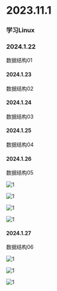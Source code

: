 # 2023.11.1

### 学习Linux

### 2024.1.22

数据结构01

#### 2024.1.23

数据结构02

#### 2024.1.24

数据结构03

#### 2024.1.25

数据结构04

#### 2024.1.26

数据结构05

![1](./021.jpg)

![1](./022.jpg)

![1](./023.jpg)

![1](./024.jpg)

#### 2024.1.27

数据结构06

![1](./025.jpg)

![1](./026.jpg)

![1](./027.jpg)

#### 
